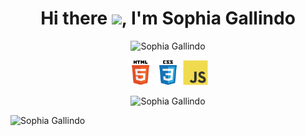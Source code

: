 <h1 align="center">Hi there <img src="https://raw.githubusercontent.com/kaueMarques/kaueMarques/master/hi.gif" width="30px">, I'm Sophia Gallindo</h1>

<p align="center">
<img src="https://github-readme-stats.vercel.app/api?username=Sophia-15&show_icons=true" alt="Sophia Gallindo"/> 
</p>
<p align="center">
<img src="https://raw.githubusercontent.com/devicons/devicon/master/icons/html5/html5-original-wordmark.svg" alt="html5" width="40" height="40"/> 
<img src="https://raw.githubusercontent.com/devicons/devicon/master/icons/css3/css3-original-wordmark.svg" alt="css3" width="40" height="40"/> 
<img src="https://raw.githubusercontent.com/devicons/devicon/master/icons/javascript/javascript-original.svg" alt="javascript" width="40" height="40"/> 
</p>


<p align="center">
  <img src="https://github-readme-stats.vercel.app/api/top-langs/?username=Sophia-15&layout=compact&theme=graywhite&title_color=268bd2" alt="Sophia Gallindo" />
</p>

<p align="left"> <img src="https://komarev.com/ghpvc/?username=Sophia-15" alt="Sophia Gallindo" /> </p>

<!---
Sophia-15/Sophia-15 is a ✨ special ✨ repository because its `README.md` (this file) appears on your GitHub profile.
You can click the Preview link to take a look at your changes.
                                                                                                                                                     - 👀 I’m interested in ...
- 🌱 I’m currently learning ...
- 💞️ I’m looking to collaborate on ...
- 📫 How to reach me ...
--->
